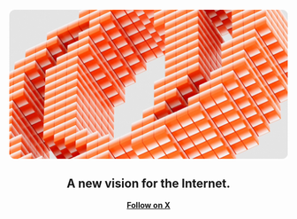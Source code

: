 <div align="center">

![](../assets/banner.png)

</div>

<h2 align="center">
A new vision for the Internet.
</h2>

<div align="center">
  <a href="https://twitter.com/webisopen"><b>Follow on X</b></a>
</div>
